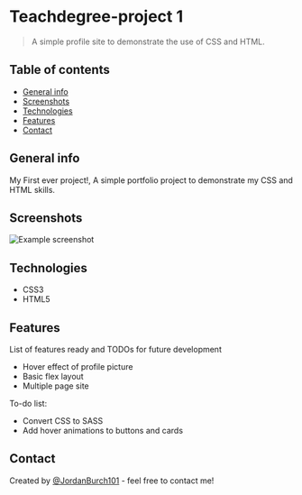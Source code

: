 # Teachdegree-project 1
> A simple profile site to demonstrate the use of CSS and HTML.

## Table of contents
* [General info](#general-info)
* [Screenshots](#screenshots)
* [Technologies](#technologies)
* [Features](#features)
* [Contact](#contact)

## General info
My First ever project!, A simple portfolio project to demonstrate my CSS and HTML skills.

## Screenshots
![Example screenshot](imgages/Screenshot.jpg)

## Technologies
* CSS3
* HTML5

## Features
List of features ready and TODOs for future development
* Hover effect of profile picture
* Basic flex layout
* Multiple page site

To-do list:
* Convert CSS to SASS
* Add hover animations to buttons and cards

## Contact
Created by [@JordanBurch101](https://github.com/Jordanburch101) - feel free to contact me!